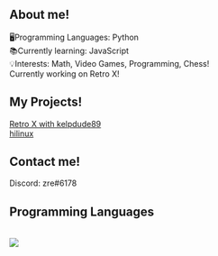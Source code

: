 ## About me!
🖥️Programming Languages: Python
<br/>
📚Currently learning: JavaScript
<br/>
💡Interests: Math, Video Games, Programming, Chess!
<br/>
Currently working on Retro X!
<br/>


## My Projects!
<a href="https://github.com/HiPap/retro-x-webhookspammer">Retro X with kelpdude89 </a>
<br/>
<a href="https://github.com/HiPap/hilinux">hilinux </a>
<br/>

## Contact me!
Discord: zre#6178
<br/>

## Programming Languages

<br/>
<a href="https://github.com/HiPapr">
  <img align="center" src="https://github-readme-stats.vercel.app/api/top-langs/?username=HiPap&theme=cobalt" />
</a>

 
<br/>
